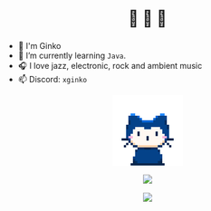 <h1 align="center">🌊 🌊 🌊</h1>
<h3 align="center"></h3>

- 💙 I'm Ginko
- 🌱 I’m currently learning `Java`.
- 🎧 I love jazz, electronic, rock and ambient music
- 📫 Discord: `xginko`

<p align="center"><img align="center" src="/assets/github.gif"></p>

<p align="center"><img align="center" src="https://github-readme-stats.vercel.app/api?username=xGinko"></p>

<p align="center"><img align="center" src="https://count.getloli.com/get/@xGinko"></p>
<!--This is a ✨ _special_ ✨ repository because its `README.md` (this file) appears on your GitHub profile.

Here are some ideas to get you started:

- 🔭 I’m currently working on ...
- 🌱 I’m currently learning ...
- 👯 I’m looking to collaborate on ...
- 🤔 I’m looking for help with ...
- 💬 Ask me about ...
- 📫 How to reach me: ...
- 😄 Pronouns: ...
- ⚡ Fun fact: ...
-->
